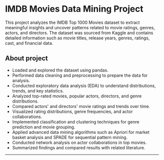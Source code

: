 # IMDB Movies Data Mining Project

This project analyzes the IMDB Top 1000 Movies dataset to extract meaningful insights and uncover patterns related to movie ratings, genres, actors, and directors. The dataset was sourced from Kaggle and contains detailed information such as movie titles, release years, genres, ratings, cast, and financial data.

## About project

- Loaded and explored the dataset using pandas.
- Performed data cleaning and preprocessing to prepare the data for analysis.
- Conducted exploratory data analysis (EDA) to understand distributions, trends, and key statistics.
- Analyzed top-rated movies, popular actors, directors, and genre distributions.
- Compared actors' and directors' movie ratings and trends over time.
- Visualized rating distributions, genre frequencies, and actor collaborations.
- Implemented classification and clustering techniques for genre prediction and movie grouping.
- Applied advanced data mining algorithms such as Apriori for market basket analysis and SPADE for sequential pattern mining.
- Conducted network analysis on actor collaborations in top movies.
- Summarized findings and compared results with related literature.



---
